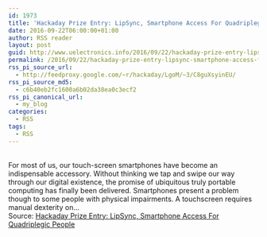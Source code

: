```yaml
---
id: 1973
title: 'Hackaday Prize Entry: LipSync, Smartphone Access For Quadriplegic People'
date: 2016-09-22T06:00:00+01:00
author: RSS reader
layout: post
guid: http://www.uelectronics.info/2016/09/22/hackaday-prize-entry-lipsync-smartphone-access-for-quadriplegic-people/
permalink: /2016/09/22/hackaday-prize-entry-lipsync-smartphone-access-for-quadriplegic-people/
rss_pi_source_url:
  - http://feedproxy.google.com/~r/hackaday/LgoM/~3/C8guXsyinEU/
rss_pi_source_md5:
  - c6b40eb2fc1600a6b02da38ea0c3ecf2
rss_pi_canonical_url:
  - my_blog
categories:
  - RSS
tags:
  - RSS
---
```

&#013;  
For most of us, our touch-screen smartphones have become an indispensable accessory. Without thinking we tap and swipe our way through our digital existence, the promise of ubiquitous truly portable computing has finally been delivered. Smartphones present a problem though to some people with physical impairments. A touchscreen requires manual dexterity on…&#013;  
Source: <a href="http://feedproxy.google.com/~r/hackaday/LgoM/~3/C8guXsyinEU/" target="_blank">Hackaday Prize Entry: LipSync, Smartphone Access For Quadriplegic People</a>